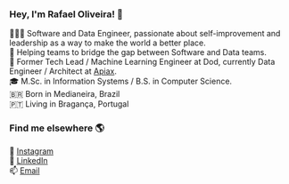 ### Hey, I'm Rafael Oliveira! 👋

👨🏻‍💻 Software and Data Engineer, passionate about self-improvement and leadership as a way to make the world a better place.<br>
👥 Helping teams to bridge the gap between Software and Data teams.<br>
💼 Former Tech Lead / Machine Learning Engineer at Dod, currently Data Engineer / Architect at [Apiax](https://www.apiax.com/).<br>
🎓 M.Sc. in Information Systems / B.S. in Computer Science.<br>
🇧🇷 Born in Medianeira, Brazil<br>
🇵🇹 Living in Bragança, Portugal<br>

### Find me elsewhere 🌎

📸 [Instagram](https://instagram.com/rafao19)<br>
💼 [LinkedIn](https://www.linkedin.com/in/olirafa)<br>
📫 [Email](olirafa@protonmail.com)<br>
